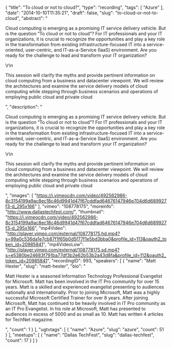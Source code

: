 {
  "title": "To cloud or not to cloud?",
  "type": "recording",
  "tags": [
    "Azure"
  ],
  "date": "2014-10-10T11:35:21",
  "draft": false,
  "slug": "to-cloud-or-not-to-cloud",
  "abstract": "<p>Cloud computing is emerging as a promising IT service delivery vehicle. But is the question “To cloud or not to cloud”? For IT professionals and your IT organizations, it is crucial to recognize the opportunities and play a key role in the transformation from existing infrastructure-focused IT into a service-oriented, user-centric, and IT-as-a-Service (IaaS) environment. Are you ready for the challenge to lead and transform your IT organization?</p>\r\n<p>This session will clarify the myths and provide pertinent information on cloud computing from a business and datacenter viewpoint. We will review the architectures and examine the service delivery models of cloud computing while stepping through business scenarios and operations of employing public cloud and private cloud</p>",
  "description": "<p>Cloud computing is emerging as a promising IT service delivery vehicle. But is the question “To cloud or not to cloud”? For IT professionals and your IT organizations, it is crucial to recognize the opportunities and play a key role in the transformation from existing infrastructure-focused IT into a service-oriented, user-centric, and IT-as-a-Service (IaaS) environment. Are you ready for the challenge to lead and transform your IT organization?</p>\r\n<p>This session will clarify the myths and provide pertinent information on cloud computing from a business and datacenter viewpoint. We will review the architectures and examine the service delivery models of cloud computing while stepping through business scenarios and operations of employing public cloud and private cloud</p>",
  "images": [
    "https://i.vimeocdn.com/video/492562986-8c3154199a9ac8ec18c46d9941d47f67cddfad64676147946e704d6d689927f3-d_295x166"
  ],
  "vimeo": "108778175",
  "moreinfo": "http://www.dallastechfest.com/",
  "thumbnail": "https://i.vimeocdn.com/video/492562986-8c3154199a9ac8ec18c46d9941d47f67cddfad64676147946e704d6d689927f3-d_295x166",
  "mp4Video": "http://player.vimeo.com/external/108778175.hd.mp4?s=99a0c536da1e7cb87f1f65b0d5f77f1e5bd3bba0&profile_id=113&oauth2_token_id=20985841",
  "mp4VideoLow": "http://player.vimeo.com/external/108778175.sd.mp4?s=e5380be24683f791ba77df3b2e62b53b2a43d8fa&profile_id=112&oauth2_token_id=20985841",
  "recordingID": 993,
  "speakers": [
    {
      "name": "Matt Hester",
      "slug": "matt-hester",
      "bio": "<p>Matt Hester is a seasoned Information Technology Professional Evangelist for Microsoft. Matt has been involved in the IT Pro community for over 15 years. Matt is a skilled and experienced evangelist presenting to audiences nationally and internationally. Prior to joining Microsoft, Matt was a highly successful Microsoft Certified Trainer for over 8 years. After joining Microsoft, Matt has continued to be heavily involved in IT Pro community as an IT Pro Evangelist. In his role at Microsoft, Matt has presented to audiences in excess of 5000 and as small as 10. Matt has written 4 articles for TechNet magazine.</p>",
      "count": 1
    }
  ],
  "ugtvtags": [
    {
      "name": "Azure",
      "slug": "azure",
      "count": 51
    }
  ],
  "meetups": [
    {
      "name": "Dallas TechFest",
      "slug": "dallas-techfest",
      "count": 17
    }
  ]
}